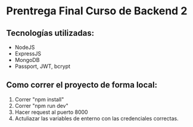 # Prentrega Final Curso de Backend 2

## Tecnologías utilizadas:

- NodeJS
- ExpressJS
- MongoDB
- Passport, JWT, bcrypt

## Como correr el proyecto de forma local:

1. Correr "npm install"
2. Correr "npm run dev"
3. Hacer request al puerto 8000
4. Actuliazar las variables de enterno con las credenciales correctas.
